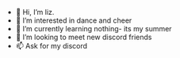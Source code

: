 - 👋 Hi, I’m liz.
- 👀 I’m interested in dance and cheer
- 🌱 I’m currently learning nothing- its my summer
- 💞️ I’m looking to meet new discord friends
- 📫 Ask for my discord


<!---
Lizondiscord/Lizondiscord is a ✨ special ✨ repository because its `README.md` (this file) appears on your GitHub profile.
You can click the Preview link to take a look at your changes.
--->
